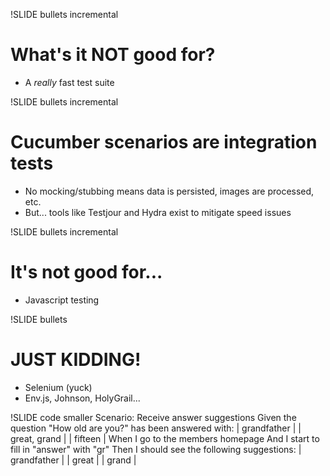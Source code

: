 !SLIDE bullets incremental
# What's it NOT good for?
* A _really_ fast test suite

!SLIDE bullets incremental
# Cucumber scenarios are integration tests
* No mocking/stubbing means data is persisted, images are processed, etc.
* But... tools like Testjour and Hydra exist to mitigate speed issues

!SLIDE bullets incremental
# It's not good for...
* Javascript testing

!SLIDE bullets
# JUST KIDDING!
* Selenium (yuck)
* Env.js, Johnson, HolyGrail...

!SLIDE code smaller
    Scenario: Receive answer suggestions
      Given the question "How old are you?" has been answered with:
        | grandfather      |
        | great, grand     |
        | fifteen          |
      When I go to the members homepage
      And I start to fill in "answer" with "gr"
      Then I should see the following suggestions:
        | grandfather |
        | great       |
        | grand       |

